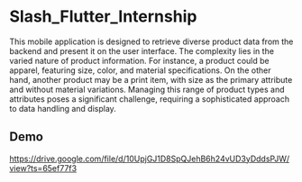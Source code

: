 # Slash_Flutter_Internship

This mobile application is designed to retrieve diverse product data from the backend and present it on the user interface. The complexity lies in the varied nature of product information. For instance, a product could be apparel, featuring size, color, and material specifications. On the other hand, another product may be a print item, with size as the primary attribute and without material variations. Managing this range of product types and attributes poses a significant challenge, requiring a sophisticated approach to data handling and display.

## Demo

https://drive.google.com/file/d/10UpjGJ1D8SpQJehB6h24vUD3yDddsPJW/view?ts=65ef77f3


